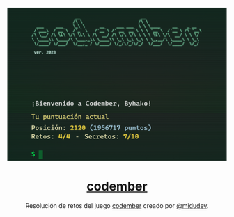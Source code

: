 <div align="center">

![Codember](./images/codember.png)

# [codember](https://codember.dev)

Resolución de retos del juego [codember](https://codember.dev/) creado por [@midudev](https://github.com/midudev/).

</div>